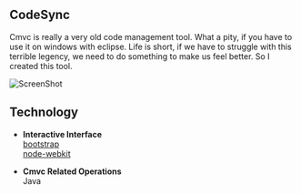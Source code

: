 ## CodeSync

Cmvc is really a very old code management tool. What a pity, if you have to use it on windows with eclipse. Life is short, if we have to struggle with this terrible legency, we need to do something to make us feel better. So I created this tool.

![ScreenShot](https://raw.github.com/lnx/codesync/master/demo/demo.png)

## Technology

* **Interactive Interface**  
	[bootstrap](http://getbootstrap.com/)  
	[node-webkit](https://github.com/rogerwang/node-webkit)

* **Cmvc Related Operations**  
	Java
